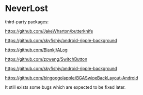 # NeverLost

third-party packages:

https://github.com/JakeWharton/butterknife

https://github.com/skyfishjy/android-ripple-background

https://github.com/Blankj/ALog

https://github.com/zcweng/SwitchButton

https://github.com/skyfishjy/android-ripple-background

https://github.com/bingoogolapple/BGASwipeBackLayout-Android



It still exists some bugs which are expected to be fixed later.